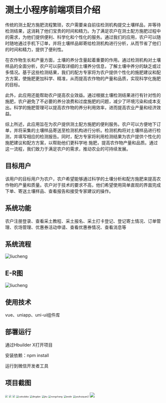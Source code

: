 # 测土小程序前端项目介绍

传统的测土配方施肥流程繁琐，农户需要亲自前往检测机构提交土壤样品，并等待检测结果，这消耗了他们宝贵的时间和精力。为了满足农户在测土配方施肥过程中的需求，为他们提供便利、科学化和个性化的服务。通过我们的应用，农户可以随时随地通过手机下订单，并将土壤样品邮寄给检测机构进行分析，从而节省了他们的时间和精力，提供了便利性。

在农作物生长和产量方面，土壤的养分含量起着重要的作用。通过检测机构对土壤样品的全面分析，农户可以获取详细的土壤养分信息，了解土壤中养分的缺乏或过多情况。基于这些检测结果，我们的配方专家将为农户提供个性化的施肥建议和配方方案，使施肥更加科学、精准，从而提高农作物的产量和品质，实现科学化施肥的目标。

此外，此应用还能帮助农户提高农业效益。通过根据土壤检测结果进行有针对性的施肥，农户避免了不必要的养分浪费和过度施肥的问题，减少了环境污染和成本支出。科学的施肥管理可以提高农作物的养分利用效率，进而提高农业产量和经济效益。

综上所述，此应用旨在为农户提供测土配方施肥的便利服务。农户可以方便地下订单，并将采集的土壤样品寄送至检测机构进行分析。检测机构将对土壤样品进行检测，并填写相应的检测报告。同时，配方专家将利用检测结果为农户提供个性化的施肥建议和配方方案，以帮助他们更科学地 施肥，提高农作物产量和品质。通过这一流程，我们致力于满足农户的需求，推动农业的可持续发展。

## 目标用户

该用户的目标用户为农户，农户希望能够通过科学的土壤分析和配方施肥来提高农作物的产量和质量。农户对于技术的要求不高，他们希望使用简单直观的界面完成下单、寄送土壤样品、查看报告和接受专家建议的操作。

## 系统功能

农户注册登录、查看采土教程、采土报名、采土打卡登记、登记寄土情况、订单管理、农场管理、优惠券活动申请、查看优惠券情况、查看消息等

## 系统流程

<img src="./static\readme\liucheng.png" alt="liucheng"  />

## E-R图

<img src="./static\readme\E-R.png" alt="liucheng"  />

## 使用技术

vue、uniapp、uni-ui组件库

## 部署运行

通过Hbuilder X打开项目

安装依赖：npm install

运行到微信开发者工具

## 项目截图

<img src="./static\readme\shouye.png" style="zoom:50%;" />

<img src="./static\readme\jieshao.png" style="zoom:50%;" />

<img src="./static\readme\baoming.png" style="zoom:50%;" />

<img src="./static\readme\caitudaka.png" alt="caitudaka" style="zoom:50%;" />

<img src="./static\readme\dingdan.png" alt="dingdan" style="zoom:50%;" />

<img src="./static\readme\jitu.png" alt="jitu" style="zoom:50%;" />

<img src="./static\readme\nongchang.png" alt="nongchang" style="zoom:50%;" />

<img src="./soil_t_wechar_vue\static\readme\wode.png" alt="wode" style="zoom:50%;" />

<img src="./soil_t_wechar_vue\static\readme\youhuiquan2.png" alt="youhuiquan2" style="zoom:50%;" />

<img src="./soil_t_wechar_vue\static\readme\dindanliebiao.png"  />

